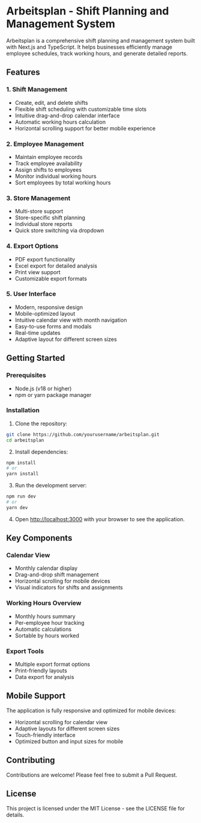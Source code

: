 # Arbeitsplan - Shift Planning and Management System

Arbeitsplan is a comprehensive shift planning and management system built with Next.js and TypeScript. It helps businesses efficiently manage employee schedules, track working hours, and generate detailed reports.

## Features

### 1. Shift Management
- Create, edit, and delete shifts
- Flexible shift scheduling with customizable time slots
- Intuitive drag-and-drop calendar interface
- Automatic working hours calculation
- Horizontal scrolling support for better mobile experience

### 2. Employee Management
- Maintain employee records
- Track employee availability
- Assign shifts to employees
- Monitor individual working hours
- Sort employees by total working hours

### 3. Store Management
- Multi-store support
- Store-specific shift planning
- Individual store reports
- Quick store switching via dropdown

### 4. Export Options
- PDF export functionality
- Excel export for detailed analysis
- Print view support
- Customizable export formats

### 5. User Interface
- Modern, responsive design
- Mobile-optimized layout
- Intuitive calendar view with month navigation
- Easy-to-use forms and modals
- Real-time updates
- Adaptive layout for different screen sizes

## Getting Started

### Prerequisites
- Node.js (v18 or higher)
- npm or yarn package manager

### Installation

1. Clone the repository:
```bash
git clone https://github.com/yourusername/arbeitsplan.git
cd arbeitsplan
```

2. Install dependencies:
```bash
npm install
# or
yarn install
```

3. Run the development server:
```bash
npm run dev
# or
yarn dev
```

4. Open [http://localhost:3000](http://localhost:3000) with your browser to see the application.

## Key Components

### Calendar View
- Monthly calendar display
- Drag-and-drop shift management
- Horizontal scrolling for mobile devices
- Visual indicators for shifts and assignments

### Working Hours Overview
- Monthly hours summary
- Per-employee hour tracking
- Automatic calculations
- Sortable by hours worked

### Export Tools
- Multiple export format options
- Print-friendly layouts
- Data export for analysis

## Mobile Support

The application is fully responsive and optimized for mobile devices:
- Horizontal scrolling for calendar view
- Adaptive layouts for different screen sizes
- Touch-friendly interface
- Optimized button and input sizes for mobile

## Contributing

Contributions are welcome! Please feel free to submit a Pull Request.

## License

This project is licensed under the MIT License - see the LICENSE file for details.
